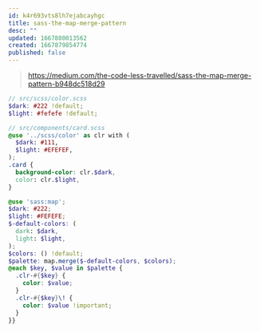 ```yaml
---
id: k4r693vts8lh7ejabcayhgc
title: sass-the-map-merge-pattern
desc: ""
updated: 1667880013562
created: 1667879854774
published: false
---
```


> https://medium.com/the-code-less-travelled/sass-the-map-merge-pattern-b948dc518d29

```scss
// src/scss/color.scss
$dark: #222 !default;
$light: #fefefe !default;

// src/components/card.scss
@use '../scss/color' as clr with (
  $dark: #111,
  $light: #EFEFEF,
);
.card {
  background-color: clr.$dark,
  color: clr.$light,
}
```

```scss
@use 'sass:map';
$dark: #222;
$light: #FEFEFE;
$-default-colors: (
  dark: $dark,
  light: $light,
);
$colors: () !default;
$palette: map.merge($-default-colors, $colors);
@each $key, $value in $palette {
  .clr-#{$key} {
    color: $value;
  }
  .clr-#{$key}\! {
    color: $value !important;
  }
}}
```
